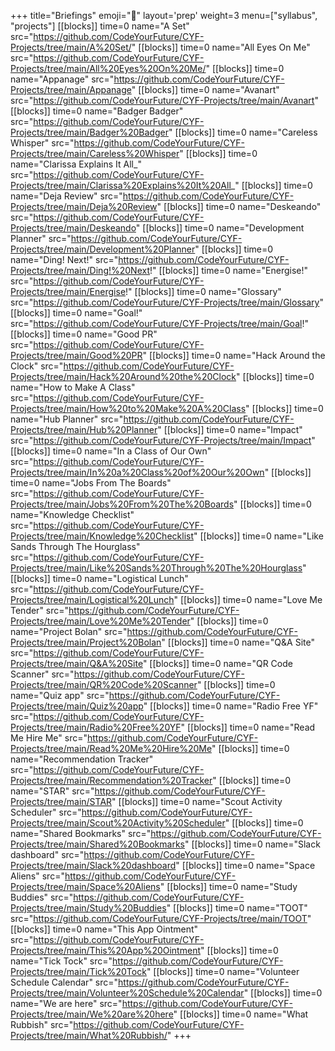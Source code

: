 +++
title="Briefings"
emoji="💼"
layout='prep'
weight=3
menu=["syllabus", "projects"]
[[blocks]]
time=0
name="A Set"
src="https://github.com/CodeYourFuture/CYF-Projects/tree/main/A%20Set/"
[[blocks]]
time=0
name="All Eyes On Me"
src="https://github.com/CodeYourFuture/CYF-Projects/tree/main/All%20Eyes%20On%20Me/"
[[blocks]]
time=0
name="Appanage"
src="https://github.com/CodeYourFuture/CYF-Projects/tree/main/Appanage"
[[blocks]]
time=0
name="Avanart"
src="https://github.com/CodeYourFuture/CYF-Projects/tree/main/Avanart"
[[blocks]]
time=0
name="Badger Badger"
src="https://github.com/CodeYourFuture/CYF-Projects/tree/main/Badger%20Badger"
[[blocks]]
time=0
name="Careless Whisper"
src="https://github.com/CodeYourFuture/CYF-Projects/tree/main/Careless%20Whisper"
[[blocks]]
time=0
name="Clarissa Explains It All_"
src="https://github.com/CodeYourFuture/CYF-Projects/tree/main/Clarissa%20Explains%20It%20All_"
[[blocks]]
time=0
name="Deja Review"
src="https://github.com/CodeYourFuture/CYF-Projects/tree/main/Deja%20Review"
[[blocks]]
time=0
name="Deskeando"
src="https://github.com/CodeYourFuture/CYF-Projects/tree/main/Deskeando"
[[blocks]]
time=0
name="Development Planner"
src="https://github.com/CodeYourFuture/CYF-Projects/tree/main/Development%20Planner"
[[blocks]]
time=0
name="Ding! Next!"
src="https://github.com/CodeYourFuture/CYF-Projects/tree/main/Ding!%20Next!"
[[blocks]]
time=0
name="Energise!"
src="https://github.com/CodeYourFuture/CYF-Projects/tree/main/Energise!"
[[blocks]]
time=0
name="Glossary"
src="https://github.com/CodeYourFuture/CYF-Projects/tree/main/Glossary"
[[blocks]]
time=0
name="Goal!"
src="https://github.com/CodeYourFuture/CYF-Projects/tree/main/Goal!"
[[blocks]]
time=0
name="Good PR"
src="https://github.com/CodeYourFuture/CYF-Projects/tree/main/Good%20PR"
[[blocks]]
time=0
name="Hack Around the Clock"
src="https://github.com/CodeYourFuture/CYF-Projects/tree/main/Hack%20Around%20the%20Clock"
[[blocks]]
time=0
name="How to Make A Class"
src="https://github.com/CodeYourFuture/CYF-Projects/tree/main/How%20to%20Make%20A%20Class"
[[blocks]]
time=0
name="Hub Planner"
src="https://github.com/CodeYourFuture/CYF-Projects/tree/main/Hub%20Planner"
[[blocks]]
time=0
name="Impact"
src="https://github.com/CodeYourFuture/CYF-Projects/tree/main/Impact"
[[blocks]]
time=0
name="In a Class of Our Own"
src="https://github.com/CodeYourFuture/CYF-Projects/tree/main/In%20a%20Class%20of%20Our%20Own"
[[blocks]]
time=0
name="Jobs From The Boards"
src="https://github.com/CodeYourFuture/CYF-Projects/tree/main/Jobs%20From%20The%20Boards"
[[blocks]]
time=0
name="Knowledge Checklist"
src="https://github.com/CodeYourFuture/CYF-Projects/tree/main/Knowledge%20Checklist"
[[blocks]]
time=0
name="Like Sands Through The Hourglass"
src="https://github.com/CodeYourFuture/CYF-Projects/tree/main/Like%20Sands%20Through%20The%20Hourglass"
[[blocks]]
time=0
name="Logistical Lunch"
src="https://github.com/CodeYourFuture/CYF-Projects/tree/main/Logistical%20Lunch"
[[blocks]]
time=0
name="Love Me Tender"
src="https://github.com/CodeYourFuture/CYF-Projects/tree/main/Love%20Me%20Tender"
[[blocks]]
time=0
name="Project Bolan"
src="https://github.com/CodeYourFuture/CYF-Projects/tree/main/Project%20Bolan"
[[blocks]]
time=0
name="Q&A Site"
src="https://github.com/CodeYourFuture/CYF-Projects/tree/main/Q&A%20Site"
[[blocks]]
time=0
name="QR Code Scanner"
src="https://github.com/CodeYourFuture/CYF-Projects/tree/main/QR%20Code%20Scanner"
[[blocks]]
time=0
name="Quiz app"
src="https://github.com/CodeYourFuture/CYF-Projects/tree/main/Quiz%20app"
[[blocks]]
time=0
name="Radio Free YF"
src="https://github.com/CodeYourFuture/CYF-Projects/tree/main/Radio%20Free%20YF"
[[blocks]]
time=0
name="Read Me Hire Me"
src="https://github.com/CodeYourFuture/CYF-Projects/tree/main/Read%20Me%20Hire%20Me"
[[blocks]]
time=0
name="Recommendation Tracker"
src="https://github.com/CodeYourFuture/CYF-Projects/tree/main/Recommendation%20Tracker"
[[blocks]]
time=0
name="STAR"
src="https://github.com/CodeYourFuture/CYF-Projects/tree/main/STAR"
[[blocks]]
time=0
name="Scout Activity Scheduler"
src="https://github.com/CodeYourFuture/CYF-Projects/tree/main/Scout%20Activity%20Scheduler"
[[blocks]]
time=0
name="Shared Bookmarks"
src="https://github.com/CodeYourFuture/CYF-Projects/tree/main/Shared%20Bookmarks"
[[blocks]]
time=0
name="Slack dashboard"
src="https://github.com/CodeYourFuture/CYF-Projects/tree/main/Slack%20dashboard"
[[blocks]]
time=0
name="Space Aliens"
src="https://github.com/CodeYourFuture/CYF-Projects/tree/main/Space%20Aliens"
[[blocks]]
time=0
name="Study Buddies"
src="https://github.com/CodeYourFuture/CYF-Projects/tree/main/Study%20Buddies"
[[blocks]]
time=0
name="TOOT"
src="https://github.com/CodeYourFuture/CYF-Projects/tree/main/TOOT"
[[blocks]]
time=0
name="This App Ointment"
src="https://github.com/CodeYourFuture/CYF-Projects/tree/main/This%20App%20Ointment"
[[blocks]]
time=0
name="Tick Tock"
src="https://github.com/CodeYourFuture/CYF-Projects/tree/main/Tick%20Tock"
[[blocks]]
time=0
name="Volunteer Schedule Calendar"
src="https://github.com/CodeYourFuture/CYF-Projects/tree/main/Volunteer%20Schedule%20Calendar"
[[blocks]]
time=0
name="We are here"
src="https://github.com/CodeYourFuture/CYF-Projects/tree/main/We%20are%20here"
[[blocks]]
time=0
name="What Rubbish"
src="https://github.com/CodeYourFuture/CYF-Projects/tree/main/What%20Rubbish/"
+++
